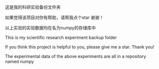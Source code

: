 这是我的科研实验备份文件夹

如果觉得该项目对你有帮助，请帮我点个star 谢谢！

以上实验的实验数据均在名为numpy的存储库中

This is my scientific research experiment backup folder

If you think this project is helpful to you, please give me a star. Thank you!

The experimental data of the above experiments are all in a repository named numpy
